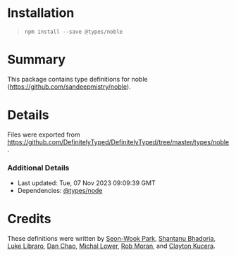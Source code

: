 # Installation
> `npm install --save @types/noble`

# Summary
This package contains type definitions for noble (https://github.com/sandeepmistry/noble).

# Details
Files were exported from https://github.com/DefinitelyTyped/DefinitelyTyped/tree/master/types/noble.

### Additional Details
 * Last updated: Tue, 07 Nov 2023 09:09:39 GMT
 * Dependencies: [@types/node](https://npmjs.com/package/@types/node)

# Credits
These definitions were written by [Seon-Wook Park](https://github.com/swook), [Shantanu Bhadoria](https://github.com/shantanubhadoria), [Luke Libraro](https://github.com/lukel99), [Dan Chao](https://github.com/bioball), [Michal Lower](https://github.com/keton), [Rob Moran](https://github.com/thegecko), and [Clayton Kucera](https://github.com/claytonkucera).
